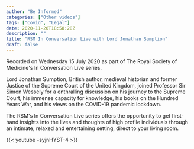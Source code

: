 ```yaml
---
author: "Be Informed"
categories: ["Other videos"]
tags: ["Covid", "Legal"]
date: 2020-11-20T18:58:28Z
description: ""
title: "RSM In Conversation Live with Lord Jonathan Sumption"
draft: false
---
```


Recorded on Wednesday 15 July 2020 as part of The Royal Society of Medicine's In Conversation Live series.  

Lord Jonathan Sumption, British author, medieval historian and former Justice of the Supreme Court of the United Kingdom, joined Professor Sir Simon Wessely for a enthralling discussion on his journey to the Supreme Court, his immense capacity for knowledge, his books on the Hundred Years War, and his views on the COVID-19 pandemic lockdown.   

The RSM's In Conversation Live series offers the opportunity to get first-hand insights into the lives and thoughts of high profile individuals through an intimate, relaxed and entertaining setting, direct to your living room.   

{{< youtube -syjnHYST-4 >}}